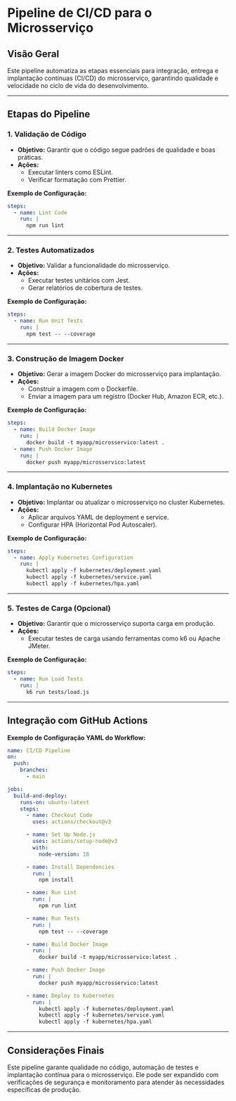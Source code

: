 # Pipeline de CI/CD para o Microsserviço

## Visão Geral
Este pipeline automatiza as etapas essenciais para integração, entrega e implantação contínuas (CI/CD) do microsserviço, garantindo qualidade e velocidade no ciclo de vida do desenvolvimento.

---

## Etapas do Pipeline

### 1. Validação de Código
- **Objetivo:** Garantir que o código segue padrões de qualidade e boas práticas.
- **Ações:**
  - Executar linters como ESLint.
  - Verificar formatação com Prettier.

**Exemplo de Configuração:**
```yaml
steps:
  - name: Lint Code
    run: |
      npm run lint
```

---

### 2. Testes Automatizados
- **Objetivo:** Validar a funcionalidade do microsserviço.
- **Ações:**
  - Executar testes unitários com Jest.
  - Gerar relatórios de cobertura de testes.

**Exemplo de Configuração:**
```yaml
steps:
  - name: Run Unit Tests
    run: |
      npm test -- --coverage
```

---

### 3. Construção de Imagem Docker
- **Objetivo:** Gerar a imagem Docker do microsserviço para implantação.
- **Ações:**
  - Construir a imagem com o Dockerfile.
  - Enviar a imagem para um registro (Docker Hub, Amazon ECR, etc.).

**Exemplo de Configuração:**
```yaml
steps:
  - name: Build Docker Image
    run: |
      docker build -t myapp/microsservico:latest .
  - name: Push Docker Image
    run: |
      docker push myapp/microsservico:latest
```

---

### 4. Implantação no Kubernetes
- **Objetivo:** Implantar ou atualizar o microsserviço no cluster Kubernetes.
- **Ações:**
  - Aplicar arquivos YAML de deployment e service.
  - Configurar HPA (Horizontal Pod Autoscaler).

**Exemplo de Configuração:**
```yaml
steps:
  - name: Apply Kubernetes Configuration
    run: |
      kubectl apply -f kubernetes/deployment.yaml
      kubectl apply -f kubernetes/service.yaml
      kubectl apply -f kubernetes/hpa.yaml
```

---

### 5. Testes de Carga (Opcional)
- **Objetivo:** Garantir que o microsserviço suporta carga em produção.
- **Ações:**
  - Executar testes de carga usando ferramentas como k6 ou Apache JMeter.

**Exemplo de Configuração:**
```yaml
steps:
  - name: Run Load Tests
    run: |
      k6 run tests/load.js
```

---

## Integração com GitHub Actions
**Exemplo de Configuração YAML do Workflow:**
```yaml
name: CI/CD Pipeline
on:
  push:
    branches:
      - main

jobs:
  build-and-deploy:
    runs-on: ubuntu-latest
    steps:
      - name: Checkout Code
        uses: actions/checkout@v3

      - name: Set Up Node.js
        uses: actions/setup-node@v3
        with:
          node-version: 18

      - name: Install Dependencies
        run: |
          npm install

      - name: Run Lint
        run: |
          npm run lint

      - name: Run Tests
        run: |
          npm test -- --coverage

      - name: Build Docker Image
        run: |
          docker build -t myapp/microsservico:latest .

      - name: Push Docker Image
        run: |
          docker push myapp/microsservico:latest

      - name: Deploy to Kubernetes
        run: |
          kubectl apply -f kubernetes/deployment.yaml
          kubectl apply -f kubernetes/service.yaml
          kubectl apply -f kubernetes/hpa.yaml
```

---

## Considerações Finais
Este pipeline garante qualidade no código, automação de testes e implantação contínua para o microsserviço. Ele pode ser expandido com verificações de segurança e monitoramento para atender às necessidades específicas de produção.
